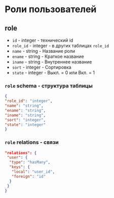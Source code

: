 # Роли пользователей
## role
- `id` - integer - технический id
- `role_id` - integer - в других таблицах `role_id`
- `name` - string - Название роли
- `ename` - string - Краткое название
- `iname` - string - Внутреннее название
- `sort` - integer - Сортировка
- `state` - integer - Выкл. = 0 или Вкл. = 1

### `role` schema - структура таблицы
```json
{
"role_id": "integer",
"name": "string",
"ename": "string",
"iname": "string",
"sort": "integer",
"state": "integer"
}
```
### `role` relations - связи
```json
"relations": {
 "user": {
  "type": "hasMany",
  "keys": {
   "local": "user_id",
   "foreign": "id"
  }
 }
}
```
